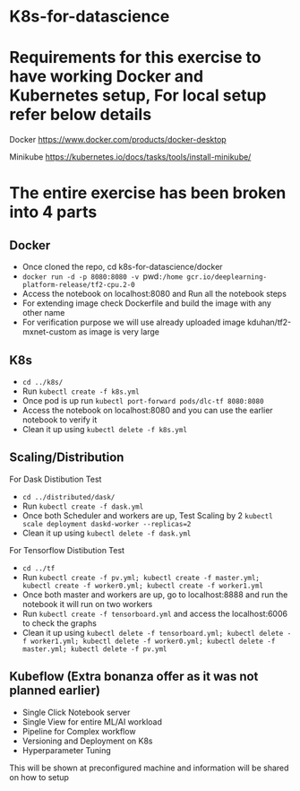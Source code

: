 # K8s-for-datascience

# Requirements for this exercise to have working Docker and Kubernetes setup, For local setup refer below details

Docker https://www.docker.com/products/docker-desktop 

Minikube https://kubernetes.io/docs/tasks/tools/install-minikube/

# The entire exercise has been broken into 4 parts
## Docker
 - Once cloned the repo, cd k8s-for-datascience/docker
 - `docker run -d -p 8080:8080 -v `pwd`:/home gcr.io/deeplearning-platform-release/tf2-cpu.2-0`
 - Access the notebook on localhost:8080 and Run all the notebook steps
 - For extending image check Dockerfile and build the image with any other name
 - For verification purpose we will use already uploaded image kduhan/tf2-mxnet-custom as image is very large
## K8s
  - `cd ../k8s/`
  - Run `kubectl create -f k8s.yml`
  - Once pod is up run `kubectl port-forward pods/dlc-tf 8080:8080`
  - Access the notebook on localhost:8080 and you can use the earlier notebook to verify it
  - Clean it up using `kubectl delete -f k8s.yml`
  
## Scaling/Distribution
For Dask Distibution Test
  - `cd ../distributed/dask/`
  - Run `kubectl create -f dask.yml`
  - Once both Scheduler and workers are up, Test Scaling by 2 `kubectl scale deployment daskd-worker --replicas=2`
  - Clean it up using `kubectl delete -f dask.yml`
  
For Tensorflow Distibution Test
  - `cd ../tf`
  - Run `kubectl create -f pv.yml; kubectl create -f master.yml; kubectl create -f worker0.yml; kubectl create -f worker1.yml`
  - Once both master and workers are up, go to localhost:8888 and run the notebook it will run on two workers
  - Run `kubectl create -f tensorboard.yml` and access the localhost:6006 to check the graphs
  - Clean it up using `kubectl delete -f tensorboard.yml; kubectl delete -f worker1.yml; kubectl delete -f worker0.yml; kubectl delete -f master.yml; kubectl delete -f pv.yml`

## Kubeflow (Extra bonanza offer as it was not planned earlier)
  - Single Click Notebook server
  - Single View for entire ML/AI workload
  - Pipeline for Complex workflow
  - Versioning and Deployment on K8s
  - Hyperparameter Tuning
  
 This will be shown at preconfigured machine and information will be shared on how to setup
  
